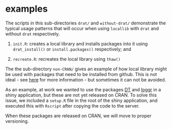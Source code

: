 # examples

The scripts in this sub-directories `drat/` and `without-drat/` demonstrate the typical usage patterns that will occur when using `locallib` with `drat` and without `drat` respectively.

1. `init.R`: creates a local library and installs packages into it using `drat_install()` or `install.packages()` respectively; and

2. `recreate.R`: recreates the local library using `thaw()`

The the sub-directory `non-CRAN/` gives an example of how local library might be used with packages that need to be installed from github. This is not ideal - see [here](http://eddelbuettel.github.io/drat/DratFAQ.html) for more information - but sometimes it can not be avoided.

As an example, at work we wanted to use the packages [DT](https://github.com/rstudio/DT) and [loggr](https://github.com/smbache/loggr) in a shiny application, but these are not yet released on CRAN. To solve this issue, we included a `setup.R` file in the root of the shiny application, and executed this with `Rscript` after copying the code to the server.

When these packages are released on CRAN, we will move to proper versioning.
